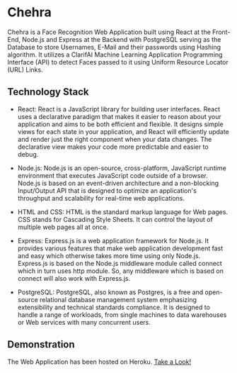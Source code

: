 # Chehra 

Chehra is a Face Recognition Web Application built using React at the Front-End, Node.js and Express at the Backend with PostgreSQL serving as the Database to store Usernames, E-Mail and their passwords using Hashing algorithm. It utilizes a ClarifAI Machine Learning Application Programming Interface (API) to detect Faces passed to it using Uniform Resource Locator (URL) Links. 

## Technology Stack 

- React: React is a JavaScript library for building user interfaces. React uses a declarative paradigm that makes it easier to reason about your application and aims to be both efficient and flexible. It designs simple views for each state in your application, and React will efficiently update and render just the right component when your data changes. The declarative view makes your code more predictable and easier to debug.

- Node.js: Node.js is an open-source, cross-platform, JavaScript runtime environment that executes JavaScript code outside of a browser. Node.js is based on an event-driven architecture and a non-blocking Input/Output API that is designed to optimize an application's throughput and scalability for real-time web applications.

- HTML and CSS: HTML is the standard markup language for Web pages. CSS stands for Cascading Style Sheets. It can control the layout of multiple web pages all at once.

- Express: Express.js is a web application framework for Node.js. It provides various features that make web application development fast and easy which otherwise takes more time using only Node.js. Express.js is based on the Node.js middleware module called connect which in turn uses http module. So, any middleware which is based on connect will also work with Express.js.

- PostgreSQL: PostgreSQL, also known as Postgres, is a free and open-source relational database management system emphasizing extensibility and technical standards compliance. It is designed to handle a range of workloads, from single machines to data warehouses or Web services with many concurrent users. 

## Demonstration 

The Web Application has been hosted on Heroku. [Take a Look!](https://harshcasper206.herokuapp.com/)
